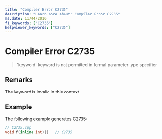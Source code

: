 ```yaml
---
title: "Compiler Error C2735"
description: "Learn more about: Compiler Error C2735"
ms.date: 11/04/2016
f1_keywords: ["C2735"]
helpviewer_keywords: ["C2735"]
---
```

# Compiler Error C2735

> 'keyword' keyword is not permitted in formal parameter type specifier

## Remarks

The keyword is invalid in this context.

## Example

The following example generates C2735:

```cpp
// C2735.cpp
void f(inline int){}   // C2735
```
